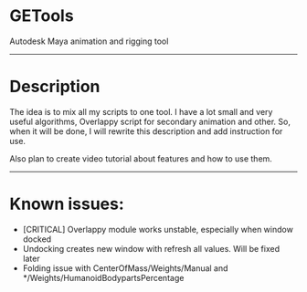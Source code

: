 # GETools
Autodesk Maya animation and rigging tool

---

# Description
The idea is to mix all my scripts to one tool. I have a lot small and very useful algorithms, Overlappy script for secondary animation and other. So, when it will be done, I will rewrite this description and add instruction for use.

Also plan to create video tutorial about features and how to use them.

---

# Known issues:
- [CRITICAL] Overlappy module works unstable, especially when window docked
- Undocking creates new window with refresh all values. Will be fixed later
- Folding issue with CenterOfMass/Weights/Manual and */Weights/HumanoidBodypartsPercentage